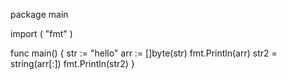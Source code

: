 package main

import (
    "fmt"
)

func main() {
    str := "hello"
    arr := []byte(str)
    fmt.Println(arr)
    str2 = string(arr[:])
    fmt.Println(str2)
}